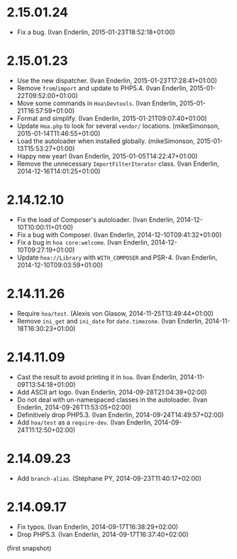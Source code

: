 # 2.15.01.24

  * Fix a bug. (Ivan Enderlin, 2015-01-23T18:52:18+01:00)

# 2.15.01.23

  * Use the new dispatcher. (Ivan Enderlin, 2015-01-23T17:28:41+01:00)
  * Remove `from`/`import` and update to PHP5.4. (Ivan Enderlin, 2015-01-22T09:52:00+01:00)
  * Move some commands in `Hoa\Devtools`. (Ivan Enderlin, 2015-01-21T16:57:59+01:00)
  * Format and simplify. (Ivan Enderlin, 2015-01-21T09:07:40+01:00)
  * Update `Hoa.php` to look for several `vendor/` locations. (mikeSimonson, 2015-01-14T11:46:55+01:00)
  * Load the autoloader when installed globally. (mikeSimonson, 2015-01-13T15:53:27+01:00)
  * Happy new year! (Ivan Enderlin, 2015-01-05T14:22:47+01:00)
  * Remove the unnecessary `ImportFilterIterator` class. (Ivan Enderlin, 2014-12-16T14:01:25+01:00)

# 2.14.12.10

  * Fix the load of Composer's autoloader. (Ivan Enderlin, 2014-12-10T10:00:11+01:00)
  * Fix a bug with Composer. (Ivan Enderlin, 2014-12-10T09:41:32+01:00)
  * Fix a bug in `hoa core:welcome`. (Ivan Enderlin, 2014-12-10T09:27:19+01:00)
  * Update `hoa://Library` with `WITH_COMPOSER` and PSR-4. (Ivan Enderlin, 2014-12-10T09:03:59+01:00)

# 2.14.11.26

  * Require `hoa/test`. (Alexis von Glasow, 2014-11-25T13:49:44+01:00)
  * Remove `ini_get` and `ini_date` for `date.timezone`. (Ivan Enderlin, 2014-11-18T16:30:23+01:00)

# 2.14.11.09

  * Cast the result to avoid printing it in `hoa`. (Ivan Enderlin, 2014-11-09T13:54:18+01:00)
  * Add ASCII art logo. (Ivan Enderlin, 2014-09-28T21:04:39+02:00)
  * Do not deal with un-namespaced classes in the autoloader. (Ivan Enderlin, 2014-09-26T11:53:05+02:00)
  * Definitively drop PHP5.3. (Ivan Enderlin, 2014-09-24T14:49:57+02:00)
  * Add `hoa/test` as a `require-dev`. (Ivan Enderlin, 2014-09-24T11:12:50+02:00)

# 2.14.09.23

  * Add `branch-alias`. (Stéphane PY, 2014-09-23T11:40:17+02:00)

# 2.14.09.17

  * Fix typos. (Ivan Enderlin, 2014-09-17T16:38:29+02:00)
  * Drop PHP5.3. (Ivan Enderlin, 2014-09-17T16:37:40+02:00)

(first snapshot)
